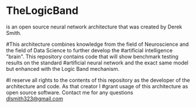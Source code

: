# TheLogicBand 
is an open source neural network architecture that was created by Derek Smith.

#This architecture combines knowledge from the field of Neuroscience and the field of Data Science to further develop the
#artificial intelligence "brain". This repository contains code that will show benchmark testing results on the standard
#artificial neural network and the exact same model but enhanced with the Logic Band mechanism.

#I reserve all rights to the contents of this repository as the developer of the architecture and code. As that creator I
#grant usage of this architecture as open source software. Contact me for any questions dlsmith323@gmail.com



